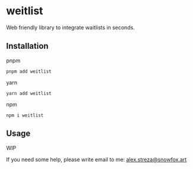 # weitlist

Web friendly library to integrate waitlists in seconds.

## Installation

pnpm

`pnpm add weitlist`

yarn

`yarn add weitlist`

npm

`npm i weitlist`

## Usage

WIP

If you need some help, please write email to me: <alex.streza@snowfox.art>
